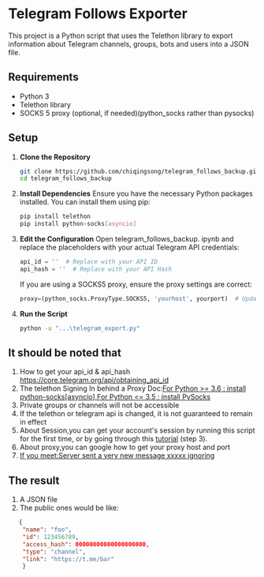 # Telegram Follows Exporter

This project is a Python script that uses the Telethon library to export information about Telegram channels, groups, bots and users into a JSON file.

## Requirements

- Python 3
- Telethon library
- SOCKS 5 proxy (optional, if needed)(python_socks rather than pysocks)

## Setup

1. **Clone the Repository**

    ```bash
    git clone https://github.com/chiqingsong/telegram_follows_backup.git
    cd telegram_follows_backup
    ```

2. **Install Dependencies**
   Ensure you have the necessary Python packages installed. You can install them using pip:

    ```bash
   pip install telethon
   pip install python-socks[asyncio]
    ```

3. **Edit the Configuration**
   Open telegram_follows_backup. ipynb and replace the placeholders with your actual Telegram API credentials:

    ```python
    api_id = ''  # Replace with your API ID
    api_hash = ''  # Replace with your API Hash
    ```

   If you are using a SOCKS5 proxy, ensure the proxy settings are correct:

    ```python
   proxy=(python_socks.ProxyType.SOCKS5, 'yourhost', yourport)  # Update with your proxy details
    ```

4. **Run the Script**
   ```bash
   python -u "...\telegram_export.py"
   ```
## It should be noted that
1. How to get your api_id & api_hash
   https://core.telegram.org/api/obtaining_api_id
2. The telethon Signing In behind a Proxy Doc:[For Python >= 3.6 : install python-socks[asyncio],For Python <= 3.5 : install PySocks](https://docs.telethon.dev/en/stable/basic/signing-in.html#signing-in-behind-a-proxy)
3. Private groups or channels will not be accessible
4. If the telethon or telegram api is changed, it is not guaranteed to remain in effect
5. About Session,you can get your account's session by running this script for the first time, or by going through this [tutorial](https://shef.cc/2023/01/16/%e3%80%90%e6%8a%80%e6%9c%af%e5%90%91%e3%80%91%e5%86%8d%e4%b9%9f%e4%b8%8d%e6%80%95%e6%94%b6%e4%b8%8d%e5%88%b0-telegram-%e7%9a%84%e7%9f%ad%e4%bf%a1%e9%aa%8c%e8%af%81/) (step 3).
6. About proxy,you can google how to get your proxy host and port
7. [If you meet:Server sent a very new message xxxxx  ignoring](https://stackoverflow.com/questions/73628446/error-messages-clogging-telethon-resulting-in-security-error-server-sent-a-very)

## The result 
1. A JSON file
2. The public ones would be like:
```json
   {
    "name": "foo",
    "id": 123456789,
    "access_hash": 00000000000000000000,
    "type": "channel",
    "link": "https://t.me/bar"
    }
```
